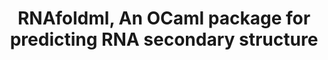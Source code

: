 ---
title: RNAfoldml, An OCaml package for predicting RNA secondary structure 
authors:  Inle Bush, Jan-Paul Ramos-Dávila, Songyu Ye 
type: 
category: project
conf: FP
in: Cornell CS 3110
year: Spring 2022
code_link: https://github.com/jpVinnie/RNAfoldml/
---